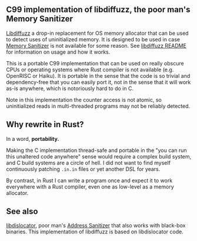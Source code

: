 ## C99 implementation of libdiffuzz, the poor man's Memory Sanitizer

[Libdiffuzz](https://github.com/Shnatsel/libdiffuzz) a drop-in replacement for OS memory allocator that can be used to detect uses of uninitialized memory. It is designed to be used in case [Memory Sanitizer](https://clang.llvm.org/docs/MemorySanitizer.html) is not available for some reason. See [libdiffuzz README](https://github.com/Shnatsel/libdiffuzz) for information on usage and how it works.

This is a portable C99 implementation that can be used on really obscure CPUs or operating systems where Rust compiler is not available (e.g. OpenRISC or Haiku). It is portable in the sense that the code is so trivial and dependency-free that you can easily port it, not in the sense that it will work as-is anywhere, which is notoriously hard to do in C.

Note in this implementation the counter access is not atomic, so uninitialized reads in multi-threaded programs may not be reliably detected.

## Why rewrite in Rust?

In a word, **portability.**

Making the C implementation thread-safe and portable in the "you can run this unaltered code anywhere" sense would require a complex build system, and C build systems are a circle of hell. I did not want to find myself continuously patching `.in.in` files or yet another DSL for years.

By contrast, in Rust I can write a program once and expect it to work everywhere with a Rust compiler, even one as low-level as a memory allocator.

## See also

[libdislocator](https://github.com/mirrorer/afl/tree/master/libdislocator), poor man's [Address Sanitizer](https://clang.llvm.org/docs/AddressSanitizer.html) that also works with black-box binaries. This implementation of libdiffuzz is based on libdislocator code.
